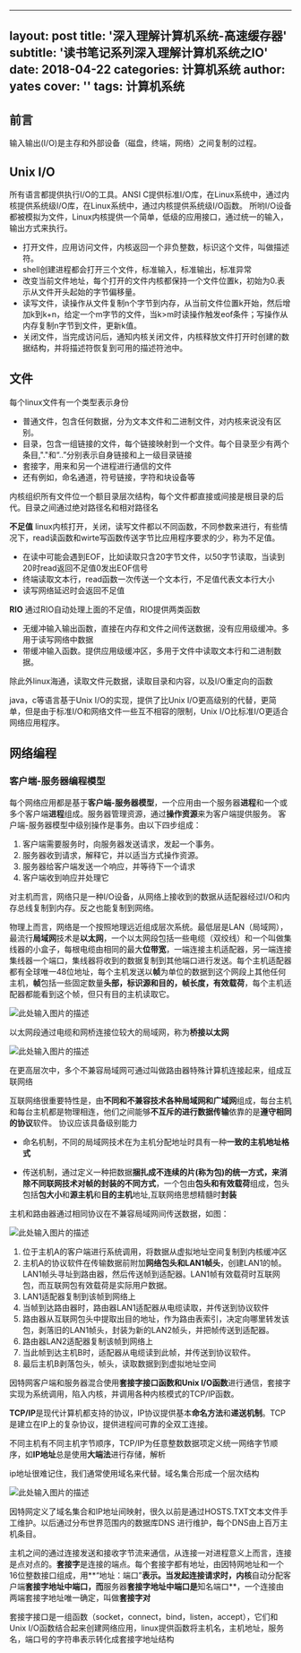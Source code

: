 ---
layout: post
title: '深入理解计算机系统-高速缓存器'
subtitle: '读书笔记系列深入理解计算机系统之IO'
date: 2018-04-22
categories: 计算机系统
author: yates
cover: ''
tags: 计算机系统
--


## 前言
输入输出(I/O)是主存和外部设备（磁盘，终端，网络）之间复制的过程。

## Unix I/O
所有语言都提供执行I/O的工具。ANSI C提供标准I/O库，在Linux系统中，通过内核提供系统级I/O库，在Linux系统中，通过内核提供系统级I/O函数。
所哟I/O设备都被模拟为文件，Linux内核提供一个简单，低级的应用接口，通过统一的输入，输出方式来执行。
- 打开文件，应用访问文件，内核返回一个非负整数，标识这个文件，叫做描述符。
- shell创建进程都会打开三个文件，标准输入，标准输出，标准异常
- 改变当前文件地址，每个打开的文件内核都保持一个文件位置k，初始为0.表示从文件开头起始的字节偏移量。
- 读写文件，读操作从文件复制n个字节到内存，从当前文件位置k开始，然后增加k到k+n，给定一个m字节的文件，当k>m时读操作触发eof条件；写操作从内存复制n字节到文件，更新k值。
- 关闭文件，当完成访问后，通知内核关闭文件，内核释放文件打开时创建的数据结构，并将描述符恢复到可用的描述符池中。

## 文件
每个linux文件有一个类型表示身份
- 普通文件，包含任何数据，分为文本文件和二进制文件，对内核来说没有区别。
- 目录，包含一组链接的文件，每个链接映射到一个文件。每个目录至少有两个条目,"."和“..”分别表示自身链接和上一级目录链接
- 套接字，用来和另一个进程进行通信的文件
- 还有例如，命名通道，符号链接，字符和块设备等

内核组织所有文件位一个额目录层次结构，每个文件都直接或间接是根目录的后代。目录之间通过绝对路径名和相对路径名

**不足值**
linux内核打开，关闭，读写文件都以不同函数，不同参数来进行，有些情况下，read读函数和wirte写函数传送字节比应用程序要求的少，称为不足值。
- 在读中可能会遇到EOF，比如读取只含20字节文件，以50字节读取，当读到20时read返回不足值0发出EOF信号
- 终端读取文本行，read函数一次传送一个文本行，不足值代表文本行大小
- 读写网络延迟时会返回不足值

**RIO**
通过RIO自动处理上面的不足值，RIO提供两类函数
- 无缓冲输入输出函数，直接在内存和文件之间传送数据，没有应用级缓冲。多用于读写网络中数据
- 带缓冲输入函数。提供应用级缓冲区，多用于文件中读取文本行和二进制数据。

除此外linux海通，读取文件元数据，读取目录和内容，以及I/O重定向的函数

java，c等语言基于Unix I/O的实现，提供了比Unix I/O更高级别的代替，更简单，但是由于标准I/O和网络文件一些互不相容的限制，Unix I/O比标准I/O更适合网络应用程序。

## 网络编程

### 客户端-服务器编程模型
每个网络应用都是基于**客户端-服务器模型**，一个应用由一个服务器**进程**和一个或多个客户端**进程**组成。服务器管理资源，通过**操作资源**来为客户端提供服务。
客户端-服务器模型中级别操作是事务。由以下四步组成：
1. 客户端需要服务时，向服务器发送请求，发起一个事务。
2. 服务器收到请求，解释它，并以适当方式操作资源。
3. 服务器给客户端发送一个响应，并等待下一个请求
4. 客户端收到响应并处理它

对主机而言，网络只是一种I/O设备，从网络上接收到的数据从适配器经过I/O和内存总线复制到内存。反之也能复制到网络。

物理上而言，网络是一个按照地理远近组成层次系统。最低层是LAN（局域网），最流行**局域网**技术是**以太网**，一个以太网段包括一些电缆（双绞线）和一个叫做集线器的小盒子，每根电缆由相同的最大**位带宽**，一端连接主机适配器，另一端连接集线器一个端口，集线器将收到的数据复制到其他端口进行发送。每个主机适配器都有全球唯一48位地址，每个主机发送以**帧**为单位的数据到这个网段上其他任何主机，**帧**包括一些固定数量**头部，标识源和目的，帧长度，有效载荷**，每个主机适配器都能看到这个帧，但只有目的主机读取它。

![此处输入图片的描述](http://pev96mxgw.bkt.clouddn.com/img/computer-system-Perspective/20.png)

以太网段通过电缆和网桥连接位较大的局域网，称为**桥接以太网**

![此处输入图片的描述](http://pev96mxgw.bkt.clouddn.com/img/computer-system-Perspective/21.png)

在更高层次中，多个不兼容局域网可通过叫做路由器特殊计算机连接起来，组成互联网络

互联网络很重要特性是，由**不同和不兼容技术各种局域网和广域网**组成，每台主机和每台主机都是物理相连，他们之间能够**不互斥的进行数据传输**依靠的是**遵守相同的协议**软件。
协议应该具备级别能力

- 命名机制，不同的局域网技术在为主机分配地址时具有一种**一致的主机地址格式**

- 传送机制，通过定义一种把数据**捆扎成不连续的片(称为包)**的统一方式，来消除**不同联网技术对帧的封装的不同方式**，一个包由**包头和有效载荷**组成，包头包括**包大小**和**源主机**和**目的主机**地址,互联网络思想精髓时**封装**

主机和路由器通过相同协议在不兼容局域网间传送数据，如图：

![此处输入图片的描述](http://pev96mxgw.bkt.clouddn.com/img/computer-system-Perspective/22.png)

1. 位于主机A的客户端进行系统调用，将数据从虚拟地址空间复制到内核缓冲区
2. 主机A的协议软件在传输数据前附加**网络包头和LAN1帧头**，创建LAN1的帧。LAN1帧头寻址到路由器，然后传送帧到适配器。LAN1帧有效载荷时互联网包，而互联网包有效载荷是实际用户数据。
3. LAN1适配器复制到该帧到网络上
4. 当帧到达路由器时，路由器LAN1适配器从电缆读取，并传送到协议软件
5. 路由器从互联网包头中提取出目的地址，作为路由表索引，决定向哪里转发该包，剥落旧的LAN1帧头，封装为新的LAN2帧头，并把帧传送到适配器。
6. 路由器LAN2适配器复制该帧到网络上
7. 当此帧到达主机B时，适配器从电缆读到此帧，并传送到协议软件。
8. 最后主机B剥落包头，帧头，读取数据到到虚拟地址空间

因特网客户端和服务器混合使用**套接字接口函数和Unix I/O函数**进行通信，套接字实现为系统调用，陷入内核，并调用各种内核模式的TCP/IP函数。

**TCP/IP**是现代计算机都支持的协议，IP协议提供基本**命名方法**和**递送机制**。TCP是建立在IP上的复杂协议，提供进程间可靠的全双工连接。

不同主机有不同主机字节顺序，TCP/IP为任意整数数据项定义统一网络字节顺序，如**IP地址**总是使用**大端法**进行存储，解析

ip地址很难记住，我们通常使用域名来代替。域名集合形成一个层次结构

![此处输入图片的描述](http://pev96mxgw.bkt.clouddn.com/img/computer-system-Perspective/23.png) 

因特网定义了域名集合和IP地址间映射，很久以前是通过HOSTS.TXT文本文件手工维护。以后通过分布世界范围内的数据库DNS
进行维护，每个DNS由上百万主机条目。

主机之间的通过连接发送和接收字节流来通信，从连接一对进程意义上而言，连接是点对点的。**套接字**是连接的端点。每个套接字都有地址，由因特网地址和一个16位整数接口组成，用**“地址：端口”**表示。当发起连接请求时，内核**自动分配客户端**套接字地址中端口，而**服务器**套接字地址中端口是**知名端口**，一个连接由两端套接字地址唯一确定，叫做**套接字对**

套接字接口是一组函数（socket，connect，bind，listen，accept），它们和Unix I/O函数结合起来创建网络应用，linux提供函数将主机名，主机地址，服务名，端口号的字符串表示转化成套接字地址结构